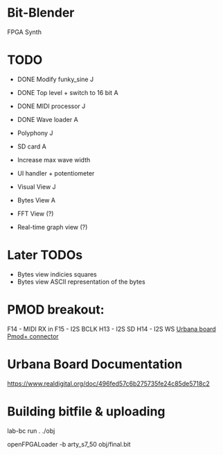 # Bit-Blender
FPGA Synth


# TODO

- DONE Modify funky_sine J
- DONE Top level + switch to 16 bit A
- DONE MIDI processor J
- DONE Wave loader A

- Polyphony J
- SD card A
- Increase max wave width
- UI handler + potentiometer
- Visual View J
- Bytes View A
- FFT View (?)
- Real-time graph view (?)




# Later TODOs
- Bytes view indicies squares
- Bytes view ASCII representation of the bytes




# PMOD breakout:
F14 - MIDI RX in
F15 - I2S BCLK
H13 - I2S SD
H14 - I2S WS
[Urbana board Pmod+ connector](media/pmod.png)


# Urbana Board Documentation
https://www.realdigital.org/doc/496fed57c6b275735fe24c85de5718c2



# Building bitfile & uploading

lab-bc run . ./obj

openFPGALoader -b arty_s7_50 obj/final.bit


